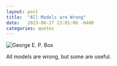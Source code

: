 ```yaml
---
layout: post
title:  "All Models are Wrong"
date:   2023-08-27 13:01:00 -0400
categories: quotes
---
```

![George E. P. Box](https://upload.wikimedia.org/wikipedia/commons/a/a2/GeorgeEPBox.jpg "George E. P. Box")

All models are wrong, but some are useful.



